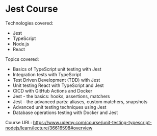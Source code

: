 # Jest Course

Technologies covered:

- Jest
- TypeScript
- Node.js
- React

Topics covered:

- Basics of TypeScript unit testing with Jest
- Integration tests with TypeScript
- Test Driven Development (TDD) with Jest
- Unit testing React with TypeScript and Jest
- CICD with GitHub Actions and Docker
- Jest - the basics: hooks, assertions, matchers
- Jest - the advanced parts: aliases, custom matchers, snapshots
- Advanced unit testing techniques using Jest
- Database operations testing with Docker and Jest

Course URL: https://www.udemy.com/course/unit-testing-typescript-nodejs/learn/lecture/36616598#overview